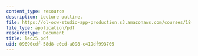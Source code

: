 ```yaml
---
content_type: resource
description: Lecture outline.
file: https://ol-ocw-studio-app-production.s3.amazonaws.com/courses/18-443-statistics-for-applications-fall-2003/09890cdf58d8e0cda098c419df993705_lec25.pdf
file_type: application/pdf
resourcetype: Document
title: lec25.pdf
uid: 09890cdf-58d8-e0cd-a098-c419df993705
---
```

